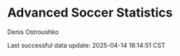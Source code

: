 # Advanced Soccer Statistics
Denis Ostroushko

<!-- gfm -->

Last successful data update: 2025-04-14 16:14:51 CST
